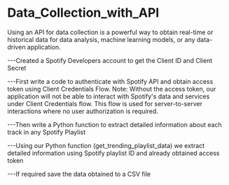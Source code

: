 # Data_Collection_with_API
Using an API for data collection is a powerful way to obtain real-time or historical data for data analysis, machine learning models, or any data-driven application.

---Created a Spotify Developers account to get the Client ID and Client Secret

---First write a code to authenticate with Spotify API and obtain access token using Client Credentials Flow. 
Note: Without the access token, our application will not be able to interact with Spotify's data and services under Client Credentials flow. This flow is used for server-to-server interactions where no user authorization is required.

---Then write a Python function to extract detailed information about each track in any Spotify Playlist

---Using our Python function (get_trending_playlist_data) we extract detailed information using Spotify playlist ID and already obtained access token

---If required save the data obtained to a CSV file



